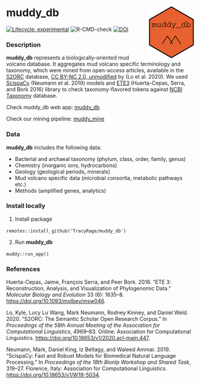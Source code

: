 
<!-- README.md is generated from README.Rmd. Please edit that file -->

# muddy\_db <img src="man/figures/README-hex.png" align="right" alt="" width="120" />

<!-- badges: start -->

[![Lifecycle:
experimental](https://img.shields.io/badge/lifecycle-experimental-orange.svg)](https://www.tidyverse.org/lifecycle/#experimental)
![R-CMD-check](https://github.com/TracyRage/muddy_db/workflows/R-CMD-check/badge.svg)
[![DOI](https://zenodo.org/badge/330902563.svg)](https://zenodo.org/badge/latestdoi/330902563)
<!-- badges: end -->

### Description

**muddy\_db** represents a biologically-oriented mud volcano database.
It aggregates mud volcano specific terminology and taxonomy, which were
mined from open-access articles, available in the
[S2ORC](https://github.com/allenai/s2orc/) database, [CC BY-NC 2.0,
unmodified](https://creativecommons.org/licenses/by-nc/2.0/) by (Lo et
al. 2020). We used [ScispaCy](https://github.com/allenai/scispacy)
(Neumann et al. 2019) models and
[ETE3](https://github.com/etetoolkit/ete) (Huerta-Cepas, Serra, and Bork
2016) library to check taxonomy-flavored tokens against [NCBI
Taxonomy](ftp://ftp.ncbi.nlm.nih.gov/pub/taxonomy/) database.

Check muddy\_db web app:
[muddy\_db](https://muddy-db.shinyapps.io/muddy/)

Check our mining pipeline:
[muddy\_mine](https://github.com/TracyRage/muddy_mine)

### Data

**muddy\_db** includes the following data:

  - Bacterial and archaeal taxonomy (phylum, class, order, family,
    genus)
  - Chemistry (inorganic ions, hydrocarbons)
  - Geology (geological periods, minerals)
  - Mud volcano specific data (microbial consortia, metabolic pathways
    etc.)
  - Methods (amplified genes, analytics)

### Install locally

1.  Install package

`remotes::install_github('TracyRage/muddy_db')`

2.  Run **muddy\_db**

`muddy::run_app()`

### References

<div id="refs" class="references">

<div id="ref-cepas_2016">

Huerta-Cepas, Jaime, François Serra, and Peer Bork. 2016. “ETE 3:
Reconstruction, Analysis, and Visualization of Phylogenomic Data.”
*Molecular Biology and Evolution* 33 (6): 1635–8.
<https://doi.org/10.1093/molbev/msw046>.

</div>

<div id="ref-lo-wang-2020-s2orc">

Lo, Kyle, Lucy Lu Wang, Mark Neumann, Rodney Kinney, and Daniel Weld.
2020. “S2ORC: The Semantic Scholar Open Research Corpus.” In
*Proceedings of the 58th Annual Meeting of the Association for
Computational Linguistics*, 4969–83. Online: Association for
Computational Linguistics.
<https://doi.org/10.18653/v1/2020.acl-main.447>.

</div>

<div id="ref-neumann_2019_scispacy">

Neumann, Mark, Daniel King, Iz Beltagy, and Waleed Ammar. 2019.
“ScispaCy: Fast and Robust Models for Biomedical Natural Language
Processing.” In *Proceedings of the 18th Bionlp Workshop and Shared
Task*, 319–27. Florence, Italy: Association for Computational
Linguistics. <https://doi.org/10.18653/v1/W19-5034>.

</div>

</div>
